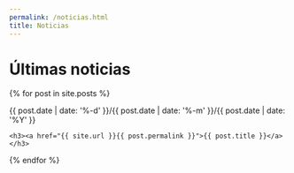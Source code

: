 ```yaml
---
permalink: /noticias.html
title: Noticias
---
```


# Últimas noticias


{% for post in site.posts %}

<article class="post">
    <span class="post-meta">
        <i class="fa fa-calendar"></i> <time datetime="{{ post.date | date: '%-d' }}/{{ post.date | date: '%-m' }}/{{ post.date | date: '%Y' }}">
            {{ post.date | date: '%-d' }}/{{ post.date | date: '%-m' }}/{{ post.date | date: '%Y' }}
        </time>
        &nbsp;<i class="fa fa-tag"></i>
    </span>

    <h3><a href="{{ site.url }}{{ post.permalink }}">{{ post.title }}</a></h3>
</article>

{% endfor %}
